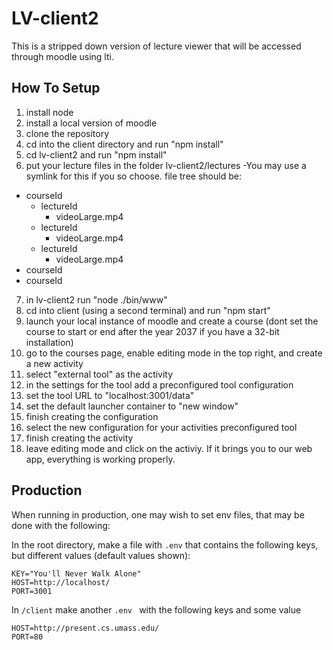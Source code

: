 LV-client2
===
This is a stripped down version of lecture viewer that will be accessed through moodle using lti.

How To Setup
---

1. install node
2. install a local version of moodle
3. clone the repository
4. cd into the client directory and run "npm install"
5. cd lv-client2 and run "npm install"
6. put your lecture files in the folder lv-client2/lectures -You may use a symlink for this if you so choose.
file tree should be:
* courseId
    * lectureId
        * videoLarge.mp4
    * lectureId
        * videoLarge.mp4
    * lectureId
        * videoLarge.mp4
* courseId
* courseId


7. in lv-client2 run "node ./bin/www"
8. cd into client (using a second terminal) and run "npm start"
9. launch your local instance of moodle and create a course (dont set the course to start or end after the year 2037 if you have a 32-bit installation)
10. go to the courses page, enable editing mode in the top right, and create a new activity
11. select "external tool" as the activity
12. in the settings for the tool add a preconfigured tool configuration
13. set the tool URL to "localhost:3001/data"
14. set the default launcher container to "new window"
15. finish creating the configuration
16. select the new configuration for your activities preconfigured tool
17. finish creating the activity
18. leave editing mode and click on the activiy. If it brings you to our web app, everything is working properly.

Production
---
When running in production, one may wish to set env files, that may be done with the following:

In the root directory, make a file with `.env` that contains the following keys, but different values (default values shown):
```
KEY="You'll Never Walk Alone"
HOST=http://localhost/
PORT=3001
```

In `/client` make another `.env ` with the following keys and some value

```
HOST=http://present.cs.umass.edu/
PORT=80
```